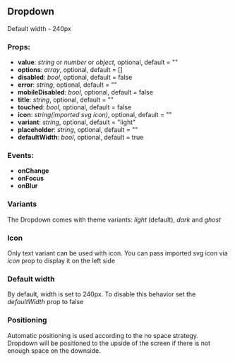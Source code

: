 ## **Dropdown**

Default width - 240px

### Props:

- **value**: _string_ or _number_ or _object_, optional, default = ""
- **options**: _array_, optional, default = []
- **disabled**: _bool_, optional, default = false
- **error**: _string_, optional, default = ""
- **mobileDisabled**: _bool_, optional, default = false
- **title**: _string_, optional, default = ""
- **touched**: _bool_, optional, default = false
- **icon**: _string(imported svg icon)_, optional, default = ""
- **variant**: _string_, optional, default = "light"
- **placeholder**: _string_, optional, default = ""
- **defaultWidth**: _bool_, optional, default = true

### Events:

- **onChange**
- **onFocus**
- **onBlur**

### Variants

The Dropdown comes with theme variants: _light_ (default), _dark_ and _ghost_

### Icon

Only text variant can be used with icon. You can pass imported svg icon
via _icon_ prop to display it on the left side

### Default width

By default, width is set to 240px.
To disable this behavior set the _defaultWidth_ prop to false

### Positioning

Automatic positioning is used according to the no space strategy.
Dropdown will be positioned to the upside of the screen if there is not enough space on the downside.
